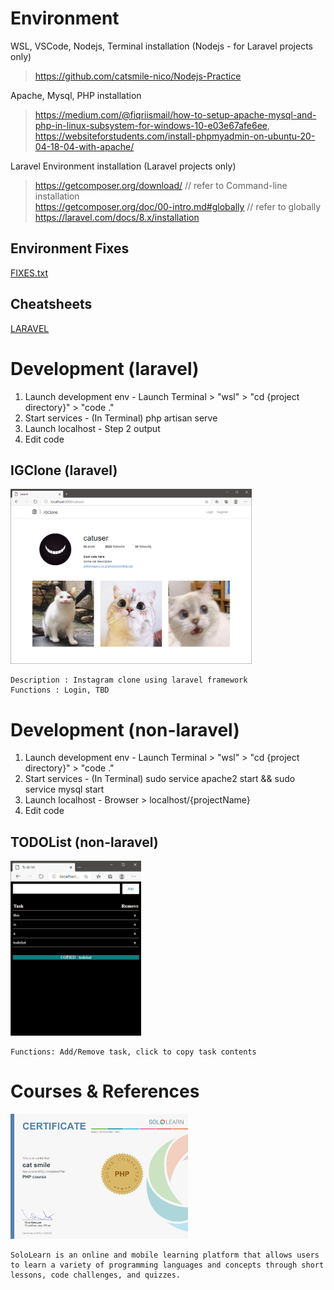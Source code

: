 # Environment
WSL, VSCode, Nodejs, Terminal installation (Nodejs - for Laravel projects only)  
 > https://github.com/catsmile-nico/Nodejs-Practice  

Apache, Mysql, PHP installation
 > https://medium.com/@fiqriismail/how-to-setup-apache-mysql-and-php-in-linux-subsystem-for-windows-10-e03e67afe6ee, https://websiteforstudents.com/install-phpmyadmin-on-ubuntu-20-04-18-04-with-apache/  

Laravel Environment installation (Laravel projects only)  
 > https://getcomposer.org/download/  // refer to Command-line installation  
 > https://getcomposer.org/doc/00-intro.md#globally  // refer to globally  
 > https://laravel.com/docs/8.x/installation  

## Environment Fixes
[FIXES.txt](FIXES.txt)  

## Cheatsheets
[LARAVEL](LARAVEL.txt)  

# Development (laravel)
1) Launch development env - Launch Terminal > "wsl" > "cd {project directory}" > "code ."  
2) Start services - (In Terminal) php artisan serve  
3) Launch localhost - Step 2 output  
4) Edit code  

## IGClone (laravel)
<img src="IGClone/sample_main.png" alt="sample image main" height="280"> 

```
Description : Instagram clone using laravel framework
Functions : Login, TBD
```

# Development (non-laravel)
1) Launch development env - Launch Terminal > "wsl" > "cd {project directory}" > "code ."  
2) Start services - (In Terminal) sudo service apache2 start && sudo service mysql start  
3) Launch localhost - Browser > localhost/{projectName}  
4) Edit code  

## TODOList (non-laravel)
<img src="TODOList/sample_main.png" alt="sample image main" height="280"> 

```
Functions: Add/Remove task, click to copy task contents
```

# Courses & References
<img src="0_reference/sololearn-certphp-1059-15106323.jpg" alt="sample image main" height="200"> 

```
SoloLearn is an online and mobile learning platform that allows users to learn a variety of programming languages and concepts through short lessons, code challenges, and quizzes.
```
